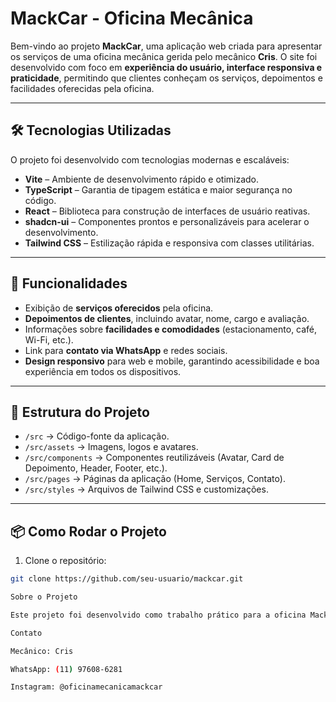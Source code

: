 

# MackCar - Oficina Mecânica

Bem-vindo ao projeto **MackCar**, uma aplicação web criada para apresentar os serviços de uma oficina mecânica gerida pelo mecânico **Cris**. O site foi desenvolvido com foco em **experiência do usuário, interface responsiva e praticidade**, permitindo que clientes conheçam os serviços, depoimentos e facilidades oferecidas pela oficina.

---

## 🛠 Tecnologias Utilizadas

O projeto foi desenvolvido com tecnologias modernas e escaláveis:

- **Vite** – Ambiente de desenvolvimento rápido e otimizado.  
- **TypeScript** – Garantia de tipagem estática e maior segurança no código.  
- **React** – Biblioteca para construção de interfaces de usuário reativas.  
- **shadcn-ui** – Componentes prontos e personalizáveis para acelerar o desenvolvimento.  
- **Tailwind CSS** – Estilização rápida e responsiva com classes utilitárias.

---

## 🚗 Funcionalidades

- Exibição de **serviços oferecidos** pela oficina.  
- **Depoimentos de clientes**, incluindo avatar, nome, cargo e avaliação.  
- Informações sobre **facilidades e comodidades** (estacionamento, café, Wi-Fi, etc.).  
- Link para **contato via WhatsApp** e redes sociais.  
- **Design responsivo** para web e mobile, garantindo acessibilidade e boa experiência em todos os dispositivos.

---

## 🎨 Estrutura do Projeto

- `/src` → Código-fonte da aplicação.  
- `/src/assets` → Imagens, logos e avatares.  
- `/src/components` → Componentes reutilizáveis (Avatar, Card de Depoimento, Header, Footer, etc.).  
- `/src/pages` → Páginas da aplicação (Home, Serviços, Contato).  
- `/src/styles` → Arquivos de Tailwind CSS e customizações.

---

## 📦 Como Rodar o Projeto

1. Clone o repositório:  
```bash
git clone https://github.com/seu-usuario/mackcar.git

Sobre o Projeto

Este projeto foi desenvolvido como trabalho prático para a oficina MackCar, administrada pelo mecânico Cris. O objetivo é criar uma presença online profissional, destacando serviços, credibilidade e contato direto com os clientes.

Contato

Mecânico: Cris

WhatsApp: (11) 97608-6281

Instagram: @oficinamecanicamackcar